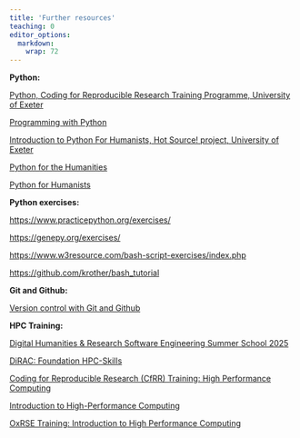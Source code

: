 ```yaml
---
title: 'Further resources'
teaching: 0
editor_options: 
  markdown: 
    wrap: 72
---
```


**Python:**

[Python, Coding for Reproducible Research Training Programme, University
of
Exeter](https://coding-for-reproducible-research.github.io/CfRR_Courses/course_homepages/python.html)

[Programming with
Python](https://swcarpentry.github.io/python-novice-inflammation/)

[Introduction to Python For Humanists, Hot Source! project, University
of
Exeter](https://colab.research.google.com/drive/1xWNivlzLh9Kuxc2ytLxJbFK3oa45_Hde#scrollTo=1XtD1W0YrJev)

[Python for the
Humanities](https://felipeadet.github.io/PythonforHumanities/)

[Python for
Humanists](https://caltechlibrary.github.io/python-humanities-lesson/)

**Python exercises:**

<https://www.practicepython.org/exercises/>

<https://genepy.org/exercises/>

<https://www.w3resource.com/bash-script-exercises/index.php>

<https://github.com/krother/bash_tutorial>

**Git and Github:**

[Version control with Git and
Github](https://durhamarc-training.github.io/2025-07-03-DISKAH/)

**HPC Training:**

[Digital Humanities & Research Software Engineering Summer School
2025](https://github.com/kingsdigitallab/dh-rse-summer-school-2025)

[DiRAC: Foundation
HPC-Skills](https://dirac.ac.uk/LD-courses/hpc-skills-training/)

[Coding for Reproducible Research (CfRR) Training: High Performance
Computing](https://coding-for-reproducible-research.github.io/CfRR_Courses/course_homepages/high_performance_computing.html)

[Introduction to High-Performance
Computing](https://carpentries-incubator.github.io/hpc-intro/)

[OxRSE Training: Introduction to High Performance
Computing](https://train.rse.ox.ac.uk/material/HPCu/high_performance_computing/hpc_intro)
